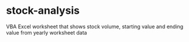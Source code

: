 # stock-analysis
VBA Excel worksheet that shows stock volume, starting value and ending value from yearly worksheet data
